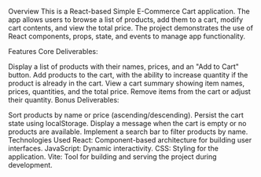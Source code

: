 Overview
This is a React-based Simple E-Commerce Cart application. The app allows users to browse a list of products, add them to a cart, modify cart contents, and view the total price. The project demonstrates the use of React components, props, state, and events to manage app functionality.

Features
Core Deliverables:

Display a list of products with their names, prices, and an "Add to Cart" button.
Add products to the cart, with the ability to increase quantity if the product is already in the cart.
View a cart summary showing item names, prices, quantities, and the total price.
Remove items from the cart or adjust their quantity.
Bonus Deliverables:

Sort products by name or price (ascending/descending).
Persist the cart state using localStorage.
Display a message when the cart is empty or no products are available.
Implement a search bar to filter products by name.
Technologies Used
React: Component-based architecture for building user interfaces.
JavaScript: Dynamic interactivity.
CSS: Styling for the application.
Vite: Tool for building and serving the project during development.
